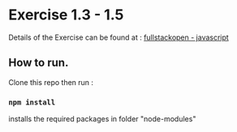 # Exercise 1.3 - 1.5

Details of the Exercise can be found at : [fullstackopen - javascript](https://fullstackopen.com/en/part1/java_script#exercises-1-3-1-5)

## How to run.
Clone this repo then run : 
### `npm install` 
installs the required packages in folder "node-modules"
